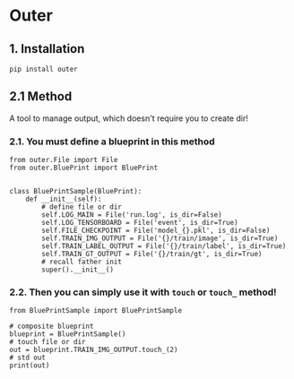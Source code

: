 # Outer

## 1. Installation

```
pip install outer
```

## 2.1 Method

A tool to manage output, which doesn't require you to create dir!


### 2.1. You must define a blueprint in this method
```
from outer.File import File
from outer.BluePrint import BluePrint


class BluePrintSample(BluePrint):
    def __init__(self):
        # define file or dir
        self.LOG_MAIN = File('run.log', is_dir=False)
        self.LOG_TENSORBOARD = File('event', is_dir=True)
        self.FILE_CHECKPOINT = File('model_{}.pkl', is_dir=False)
        self.TRAIN_IMG_OUTPUT = File('{}/train/image', is_dir=True)
        self.TRAIN_LABEL_OUTPUT = File('{}/train/label', is_dir=True)
        self.TRAIN_GT_OUTPUT = File('{}/train/gt', is_dir=True)
        # recall father init
        super().__init__()
```


### 2.2. Then you can simply use it with `touch` or `touch_` method!
```
from BluePrintSample import BluePrintSample

# composite blueprint
blueprint = BluePrintSample()
# touch file or dir
out = blueprint.TRAIN_IMG_OUTPUT.touch_(2)
# std out
print(out)
```